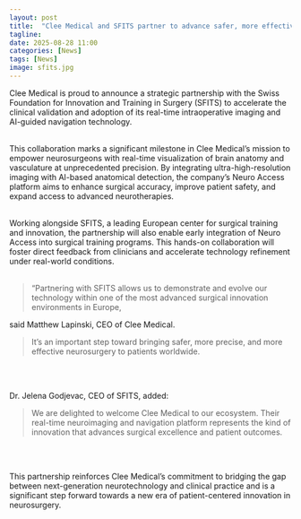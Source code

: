 ```yaml
---
layout: post
title:  "Clee Medical and SFITS partner to advance safer, more effective neurosurgery"
tagline: 
date: 2025-08-28 11:00
categories: [News]
tags: [News]
image: sfits.jpg
---
```


Clee Medical is proud to announce a strategic partnership with the Swiss Foundation for Innovation and Training in Surgery (SFITS) to accelerate the clinical validation and adoption of its real-time intraoperative imaging and AI-guided navigation technology. <br> <br>

This collaboration marks a significant milestone in Clee Medical’s mission to empower neurosurgeons with real-time visualization of brain anatomy and vasculature at unprecedented precision. By integrating ultra-high-resolution imaging with AI-based anatomical detection, the company’s Neuro Access platform aims to enhance surgical accuracy, improve patient safety, and expand access to advanced neurotherapies. <br> <br>


Working alongside SFITS, a leading European center for surgical training and innovation, the partnership will also enable early integration of Neuro Access into surgical training programs. This hands-on collaboration will foster direct feedback from clinicians and accelerate technology refinement under real-world conditions. <br> <br>

<blockquote>
“Partnering with SFITS allows us to demonstrate and evolve our technology within one of the most advanced surgical innovation environments in Europe,
</blockquote> said Matthew Lapinski, CEO of Clee Medical. 
<blockquote>It’s an important step toward bringing safer, more precise, and more effective neurosurgery to patients worldwide.</blockquote>

<br> <br>

Dr. Jelena Godjevac, CEO of SFITS, added: 
<blockquote>We are delighted to welcome Clee Medical to our ecosystem. Their real-time neuroimaging and navigation platform represents the kind of innovation that advances surgical excellence and patient outcomes.</blockquote>
<br> <br>

This partnership reinforces Clee Medical’s commitment to bridging the gap between next-generation neurotechnology and clinical practice and is a significant step forward towards a new era of patient-centered innovation in neurosurgery.
